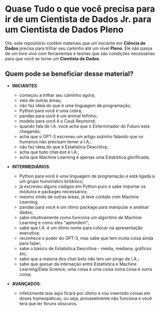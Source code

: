 # Quase Tudo o que você precisa para ir de um Cientista de Dados Jr. para um Cientista de Dados Pleno

Olá, este repositório contém materiais que um iniciante em **Ciência de Dados** precisa para trilhar seu caminho até um nível **Pleno**. Ele não passa de um livro vivo com ferramentas e teorias que são condições necessárias para que você se torne um **Cientista de Dados**.

## Quem pode se beneficiar desse material?
- **INICIANTES**: 
  - começou a trilhar seu caminho agora; 
  - veio de outras áreas;
  - não faz ideia do que é uma linguagem de programação;
  - Python para você é uma cobra;
  - pandas para você é um animal fofinho;
  - modelo para você é o Cauã Reymond;
  - quando fala de I.A. você acha que o Exterminador do Futuro está chegando;
  - acha que o GPT-3 escreveu um artigo sozinho falando que os humanos não precisam temer a I.A.;
  - não faz ideia do que é Estatística Descritiva;
  - acha que todo chat-bot é I.A.;
  - acha que Machine Learning é apenas uma Estatística glorificada;<br>
  
- **INTERMEDIÁRIOS**:
  - Python para você é uma linguagem de programação e está ligada a um grupo humorístics britânico;
  - já escreveu alguns códigos em Python puro e sabe importar os módulos e packages necessários;
  - mesmo vindo de outras áreas, já teve contato com Machine Learning;
  - pandas para você é um ótimo package para manipular e analisar dados;
  - sabe intuitivamente como funciona um algoritmo de Machine Learning e como eles "aprendem";
  - sabe que I.A. é um ótimo nome para colocar na apresentação executiva;
  - reconhece o poder do GPT-3, mas sabe que tem muita coisa ainda para fazer;
  - sabe o básico de Estatística Descritiva - média, mediana, gráficos etc;
  - sabe que a maioria dos chat-bots não tem um pingo de I.A.;
  - sabe que apesar da interseção entre Estatística e Machine Learning/Data Science, uma coisa é uma coisa outra coisa é outra coisa;
  
- **AVANÇADOS**:
  - infelizmente isso aqui ficará por último e vou inserindo coisas em doses homeopáticas, ou seja, provavelmente não funciona e você terá que ler fóruns obscuros.
